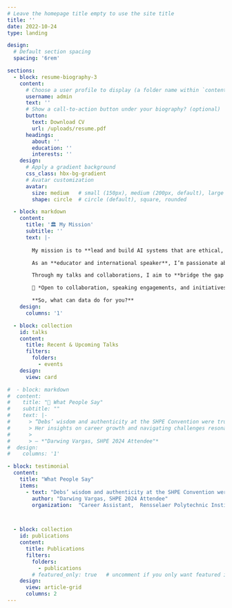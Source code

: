```yaml
---
# Leave the homepage title empty to use the site title
title: ''
date: 2022-10-24
type: landing

design:
  # Default section spacing
  spacing: '6rem'

sections:
  - block: resume-biography-3
    content:
      # Choose a user profile to display (a folder name within `content/authors/`)
      username: admin
      text: ''
      # Show a call-to-action button under your biography? (optional)
      button:
        text: Download CV
        url: /uploads/resume.pdf
      headings:
        about: ''
        education: ''
        interests: ''
    design:
      # Apply a gradient background
      css_class: hbx-bg-gradient
      # Avatar customization
      avatar:
        size: medium   # small (150px), medium (200px, default), large (320px), xl (400px), xxl (500px)
        shape: circle  # circle (default), square, rounded

  - block: markdown
    content:
      title: '🏛️ My Mission'
      subtitle: ''
      text: |-
    
        My mission is to **lead and build AI systems that are ethical, explainable, and impactful**, transforming how organizations use data to make better, more responsible decisions.  

        As an **educator and international speaker**, I’m passionate about **democratizing technology** through inclusion and knowledge-sharing. I founded **Vem ser Dev** to empower Portuguese-speaking learners in Python and data science.

        Through my talks and collaborations, I aim to **bridge the gap between complex AI systems and human understanding**, inspiring teams and audiences to use data for good.  

        📩 *Open to collaboration, speaking engagements, and initiatives that drive ethical innovation.*  

        **So, what can data do for you?**
    design:
      columns: '1'

  - block: collection
    id: talks
    content:
      title: Recent & Upcoming Talks
      filters:
        folders:
          - events
    design:
      view: card

#  - block: markdown
#  content:
#    title: "💬 What People Say"
#    subtitle: ""
#    text: |-
#      > “Debs’ wisdom and authenticity at the SHPE Convention were truly inspiring.  
#      > Her insights on career growth and navigating challenges resonated deeply. This is a talk that stays with you.”  
#      >
#      > — *"Darwing Vargas, SHPE 2024 Attendee"*
#  design:
#    columns: '1'

- block: testimonial
  content:
    title: "What People Say"
    items:
      - text: "Debs’ wisdom and authenticity at the SHPE Convention were truly inspiring. Her insights on career growth and navigating challenges resonated deeply. This is a talk that stays with you."
        author: "Darwing Vargas, SHPE 2024 Attendee"
        organization:  "Career Assistant,  Rensselaer Polytechnic Institute"



  - block: collection
    id: publications
    content:
      title: Publications
      filters:
        folders:
          - publications
        # featured_only: true   # uncomment if you only want featured items
    design:
      view: article-grid
      columns: 2
---
```

